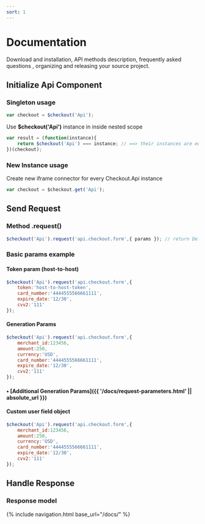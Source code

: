 ```yaml
---
sort: 1
---
```


# Documentation

Download and installation, API methods description, frequently asked questions , organizing and releasing your source project.

## Initialize Api Component

### Singleton usage
```javascript
var checkout = $checkout('Api');
```
Use **$checkout('Api')** instance in inside nested scope
```javascript
var result = (function(instance){
    return $checkout('Api') === instance; // ==> their instances are equal
})(checkout);
```

### New Instance usage

Create new iframe connector for every Checkout.Api instance 

```javascript
var checkout = $checkout.get('Api');
```

## Send Request

### Method **.request()**

```javascript
$checkout('Api').request('api.checkout.form',{ params }); // return Defer object
```
### Basic params example


#### Token param (host-to-host)

```javascript
$checkout('Api').request('api.checkout.form',{
    token:'host-to-host-token',
    card_number:'4444555566661111',
    expire_date:'12/30',
    cvv2:'111'
});
```

#### Generation Params

```javascript
$checkout('Api').request('api.checkout.form',{
    merchant_id:123456,
    amount:250,
    currency:'USD',
    card_number:'4444555566661111',
    expire_date:'12/30',
    cvv2:'111'
});
```

#### &bull; [Additional Generation Params]({{ '/docs/request-parameters.html' || absolute_url }})

#### Custom user field object

```javascript
$checkout('Api').request('api.checkout.form',{
    merchant_id:123456,
    amount:250,
    currency:'USD',
    card_number:'4444555566661111',
    expire_date:'12/30',
    cvv2:'111'
});
```

## Handle Response

### Response model

<nav class="cards">
{% include navigation.html base_url="/docs/" %}
</nav>
